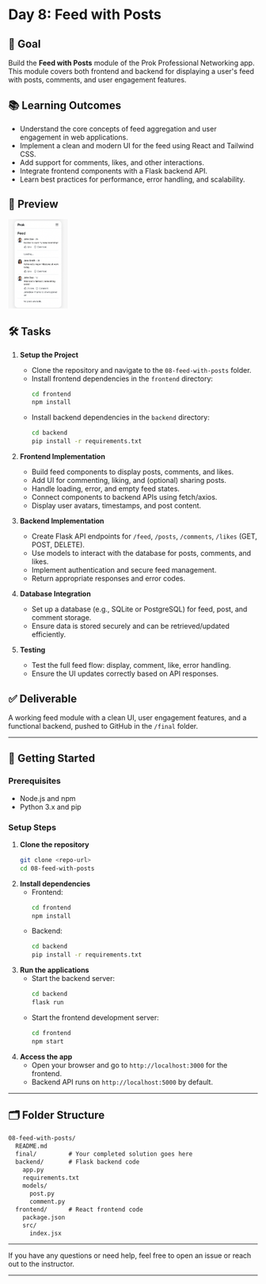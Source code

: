 # Day 8: Feed with Posts

## 🎯 Goal

Build the **Feed with Posts** module of the Prok Professional Networking app. This module covers both frontend and backend for displaying a user's feed with posts, comments, and user engagement features.

## 📚 Learning Outcomes

- Understand the core concepts of feed aggregation and user engagement in web applications.
- Implement a clean and modern UI for the feed using React and Tailwind CSS.
- Add support for comments, likes, and other interactions.
- Integrate frontend components with a Flask backend API.
- Learn best practices for performance, error handling, and scalability.

## 📸 Preview

<img src="final-feed.png" alt="Final Feed" width="120"/>

## 🛠️ Tasks

1. **Setup the Project**

   - Clone the repository and navigate to the `08-feed-with-posts` folder.
   - Install frontend dependencies in the `frontend` directory:
     ```bash
     cd frontend
     npm install
     ```
   - Install backend dependencies in the `backend` directory:
     ```bash
     cd backend
     pip install -r requirements.txt
     ```

2. **Frontend Implementation**

   - Build feed components to display posts, comments, and likes.
   - Add UI for commenting, liking, and (optional) sharing posts.
   - Handle loading, error, and empty feed states.
   - Connect components to backend APIs using fetch/axios.
   - Display user avatars, timestamps, and post content.

3. **Backend Implementation**

   - Create Flask API endpoints for `/feed`, `/posts`, `/comments`, `/likes` (GET, POST, DELETE).
   - Use models to interact with the database for posts, comments, and likes.
   - Implement authentication and secure feed management.
   - Return appropriate responses and error codes.

4. **Database Integration**

   - Set up a database (e.g., SQLite or PostgreSQL) for feed, post, and comment storage.
   - Ensure data is stored securely and can be retrieved/updated efficiently.

5. **Testing**
   - Test the full feed flow: display, comment, like, error handling.
   - Ensure the UI updates correctly based on API responses.

## ✅ Deliverable

A working feed module with a clean UI, user engagement features, and a functional backend, pushed to GitHub in the `/final` folder.

---

## 🚀 Getting Started

### Prerequisites

- Node.js and npm
- Python 3.x and pip

### Setup Steps

1. **Clone the repository**
   ```bash
   git clone <repo-url>
   cd 08-feed-with-posts
   ```
2. **Install dependencies**
   - Frontend:
     ```bash
     cd frontend
     npm install
     ```
   - Backend:
     ```bash
     cd backend
     pip install -r requirements.txt
     ```
3. **Run the applications**
   - Start the backend server:
     ```bash
     cd backend
     flask run
     ```
   - Start the frontend development server:
     ```bash
     cd frontend
     npm start
     ```
4. **Access the app**
   - Open your browser and go to `http://localhost:3000` for the frontend.
   - Backend API runs on `http://localhost:5000` by default.

---

## 🗂️ Folder Structure

```
08-feed-with-posts/
  README.md
  final/         # Your completed solution goes here
  backend/       # Flask backend code
    app.py
    requirements.txt
    models/
      post.py
      comment.py
  frontend/      # React frontend code
    package.json
    src/
      index.jsx
```

---

If you have any questions or need help, feel free to open an issue or reach out to the instructor.

---
